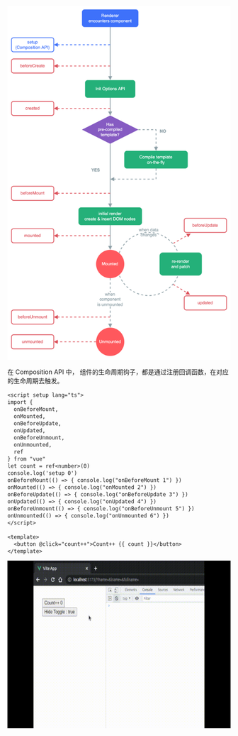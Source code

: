 ![img](017.生命周期.assets/lifecycle.16e4c08e.png)

在 Composition API 中， 组件的生命周期钩子，都是通过注册回调函数，在对应的生命周期去触发。 

```vue
<script setup lang="ts">
import {
  onBeforeMount,
  onMounted,
  onBeforeUpdate,
  onUpdated,
  onBeforeUnmount,
  onUnmounted,
  ref
} from "vue"
let count = ref<number>(0)
console.log('setup 0')
onBeforeMount(() => { console.log("onBeforeMount 1") })
onMounted(() => { console.log("onMounted 2") })
onBeforeUpdate(() => { console.log("onBeforeUpdate 3") })
onUpdated(() => { console.log("onUpdated 4") })
onBeforeUnmount(() => { console.log("onBeforeUnmount 5") })
onUnmounted(() => { console.log("onUnmounted 6") })
</script>

<template>
  <button @click="count++">Count++ {{ count }}</button>
</template>
```

![110208](017.生命周期.assets/110208.gif)
